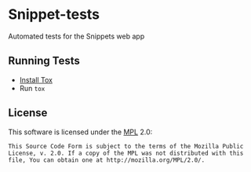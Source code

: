 Snippet-tests
=====================

Automated tests for the Snippets web app

Running Tests
-------------

* [Install Tox](https://tox.readthedocs.io/en/latest/install.html)
* Run `tox`

License
-------
This software is licensed under the [MPL] 2.0:

    This Source Code Form is subject to the terms of the Mozilla Public
    License, v. 2.0. If a copy of the MPL was not distributed with this
    file, You can obtain one at http://mozilla.org/MPL/2.0/.

[MPL]: http://www.mozilla.org/MPL/2.0/
